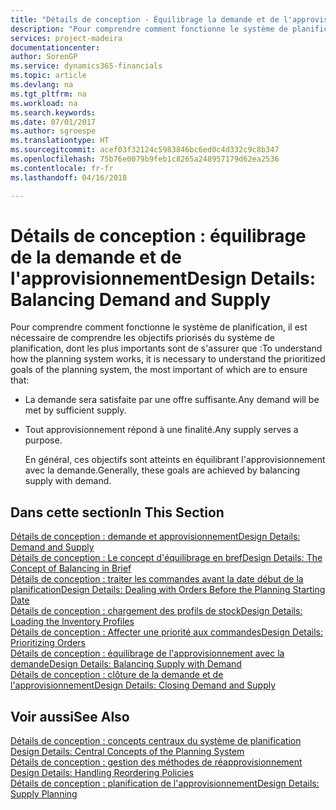 ```yaml
---
title: "Détails de conception - Équilibrage la demande et de l'approvisionnement | Microsoft Docs"
description: "Pour comprendre comment fonctionne le système de planification, il est nécessaire de comprendre les objectifs priorisés du système de planification, dont les plus importants sont de s'assurer que toute demande est satisfaite par suffisamment d'approvisionnement et n'importe quel approvisionnement atteint un but."
services: project-madeira
documentationcenter: 
author: SorenGP
ms.service: dynamics365-financials
ms.topic: article
ms.devlang: na
ms.tgt_pltfrm: na
ms.workload: na
ms.search.keywords: 
ms.date: 07/01/2017
ms.author: sgroespe
ms.translationtype: HT
ms.sourcegitcommit: acef03f32124c5983846bc6ed0c4d332c9c8b347
ms.openlocfilehash: 75b76e0079b9feb1c8265a248957179d62ea2536
ms.contentlocale: fr-fr
ms.lasthandoff: 04/16/2018

---
```

# <a name="design-details-balancing-demand-and-supply"></a><span data-ttu-id="0653f-103">Détails de conception : équilibrage de la demande et de l'approvisionnement</span><span class="sxs-lookup"><span data-stu-id="0653f-103">Design Details: Balancing Demand and Supply</span></span>
<span data-ttu-id="0653f-104">Pour comprendre comment fonctionne le système de planification, il est nécessaire de comprendre les objectifs priorisés du système de planification, dont les plus importants sont de s'assurer que :</span><span class="sxs-lookup"><span data-stu-id="0653f-104">To understand how the planning system works, it is necessary to understand the prioritized goals of the planning system, the most important of which are to ensure that:</span></span>  

- <span data-ttu-id="0653f-105">La demande sera satisfaite par une offre suffisante.</span><span class="sxs-lookup"><span data-stu-id="0653f-105">Any demand will be met by sufficient supply.</span></span>  
- <span data-ttu-id="0653f-106">Tout approvisionnement répond à une finalité.</span><span class="sxs-lookup"><span data-stu-id="0653f-106">Any supply serves a purpose.</span></span>  

  <span data-ttu-id="0653f-107">En général, ces objectifs sont atteints en équilibrant l'approvisionnement avec la demande.</span><span class="sxs-lookup"><span data-stu-id="0653f-107">Generally, these goals are achieved by balancing supply with demand.</span></span>  

## <a name="in-this-section"></a><span data-ttu-id="0653f-108">Dans cette section</span><span class="sxs-lookup"><span data-stu-id="0653f-108">In This Section</span></span>  
[<span data-ttu-id="0653f-109">Détails de conception : demande et approvisionnement</span><span class="sxs-lookup"><span data-stu-id="0653f-109">Design Details: Demand and Supply</span></span>](design-details-demand-and-supply.md)  
[<span data-ttu-id="0653f-110">Détails de conception : Le concept d'équilibrage en bref</span><span class="sxs-lookup"><span data-stu-id="0653f-110">Design Details: The Concept of Balancing in Brief</span></span>](design-details-the-concept-of-balancing-in-brief.md)  
[<span data-ttu-id="0653f-111">Détails de conception : traiter les commandes avant la date début de la planification</span><span class="sxs-lookup"><span data-stu-id="0653f-111">Design Details: Dealing with Orders Before the Planning Starting Date</span></span>](design-details-dealing-with-orders-before-the-planning-starting-date.md)  
[<span data-ttu-id="0653f-112">Détails de conception : chargement des profils de stock</span><span class="sxs-lookup"><span data-stu-id="0653f-112">Design Details: Loading the Inventory Profiles</span></span>](design-details-loading-the-inventory-profiles.md)  
[<span data-ttu-id="0653f-113">Détails de conception : Affecter une priorité aux commandes</span><span class="sxs-lookup"><span data-stu-id="0653f-113">Design Details: Prioritizing Orders</span></span>](design-details-prioritizing-orders.md)  
[<span data-ttu-id="0653f-114">Détails de conception : équilibrage de l'approvisionnement avec la demande</span><span class="sxs-lookup"><span data-stu-id="0653f-114">Design Details: Balancing Supply with Demand</span></span>](design-details-balancing-supply-with-demand.md)  
[<span data-ttu-id="0653f-115">Détails de conception : clôture de la demande et de l'approvisionnement</span><span class="sxs-lookup"><span data-stu-id="0653f-115">Design Details: Closing Demand and Supply</span></span>](design-details-closing-demand-and-supply.md)  

## <a name="see-also"></a><span data-ttu-id="0653f-116">Voir aussi</span><span class="sxs-lookup"><span data-stu-id="0653f-116">See Also</span></span>  
 <span data-ttu-id="0653f-117">[Détails de conception : concepts centraux du système de planification](design-details-central-concepts-of-the-planning-system.md) </span><span class="sxs-lookup"><span data-stu-id="0653f-117">[Design Details: Central Concepts of the Planning System](design-details-central-concepts-of-the-planning-system.md) </span></span>  
 <span data-ttu-id="0653f-118">[Détails de conception : gestion des méthodes de réapprovisionnement](design-details-handling-reordering-policies.md) </span><span class="sxs-lookup"><span data-stu-id="0653f-118">[Design Details: Handling Reordering Policies](design-details-handling-reordering-policies.md) </span></span>  
 [<span data-ttu-id="0653f-119">Détails de conception : planification de l'approvisionnement</span><span class="sxs-lookup"><span data-stu-id="0653f-119">Design Details: Supply Planning</span></span>](design-details-supply-planning.md)


